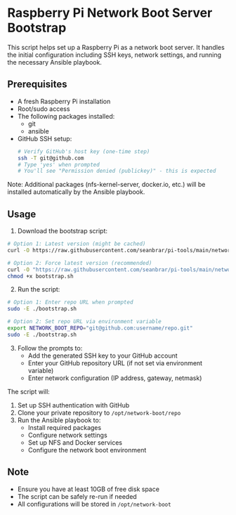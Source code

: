 # Raspberry Pi Network Boot Server Bootstrap

This script helps set up a Raspberry Pi as a network boot server. It handles the initial configuration including SSH keys, network settings, and running the necessary Ansible playbook.

## Prerequisites

- A fresh Raspberry Pi installation
- Root/sudo access
- The following packages installed:
  - git
  - ansible
- GitHub SSH setup:
  ```bash
  # Verify GitHub's host key (one-time step)
  ssh -T git@github.com
  # Type 'yes' when prompted
  # You'll see "Permission denied (publickey)" - this is expected
  ```

Note: Additional packages (nfs-kernel-server, docker.io, etc.) will be installed automatically by the Ansible playbook.

## Usage

1. Download the bootstrap script:
```bash
# Option 1: Latest version (might be cached)
curl -O https://raw.githubusercontent.com/seanbrar/pi-tools/main/network-boot/bootstrap.sh

# Option 2: Force latest version (recommended)
curl -O "https://raw.githubusercontent.com/seanbrar/pi-tools/main/network-boot/bootstrap.sh?$(date +%s)"
chmod +x bootstrap.sh
```

2. Run the script:
```bash
# Option 1: Enter repo URL when prompted
sudo -E ./bootstrap.sh

# Option 2: Set repo URL via environment variable
export NETWORK_BOOT_REPO="git@github.com:username/repo.git"
sudo -E ./bootstrap.sh
```

3. Follow the prompts to:
   - Add the generated SSH key to your GitHub account
   - Enter your GitHub repository URL (if not set via environment variable)
   - Enter network configuration (IP address, gateway, netmask)

The script will:
1. Set up SSH authentication with GitHub
2. Clone your private repository to `/opt/network-boot/repo`
3. Run the Ansible playbook to:
   - Install required packages
   - Configure network settings
   - Set up NFS and Docker services
   - Configure the network boot environment

## Note

- Ensure you have at least 10GB of free disk space
- The script can be safely re-run if needed
- All configurations will be stored in `/opt/network-boot`